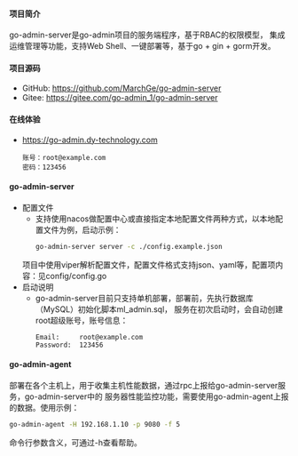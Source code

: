 #### 项目简介
go-admin-server是go-admin项目的服务端程序，基于RBAC的权限模型，
集成运维管理等功能，支持Web Shell、一键部署等，基于go + gin + gorm开发。

#### 项目源码
- GitHub: https://github.com/MarchGe/go-admin-server
- Gitee: https://gitee.com/go-admin_1/go-admin-server

#### 在线体验
- https://go-admin.dy-technology.com
  ```text
  账号：root@example.com
  密码：123456
  ```

#### go-admin-server
- 配置文件
  - 支持使用nacos做配置中心或直接指定本地配置文件两种方式，以本地配置文件为例，启动示例：
    ```bash 
    go-admin-server server -c ./config.example.json
    ```
  项目中使用viper解析配置文件，配置文件格式支持json、yaml等，配置项内容：见config/config.go
- 启动说明
  - go-admin-server目前只支持单机部署，部署前，先执行数据库（MySQL）初始化脚本ml_admin.sql，
    服务在初次启动时，会自动创建root超级账号，账号信息：
      ```
      Email:     root@example.com
      Password:  123456
    ```
#### go-admin-agent
部署在各个主机上，用于收集主机性能数据，通过rpc上报给go-admin-server服务，go-admin-server中的
服务器性能监控功能，需要使用go-admin-agent上报的数据。使用示例：
```bash
go-admin-agent -H 192.168.1.10 -p 9080 -f 5
```
命令行参数含义，可通过-h查看帮助。